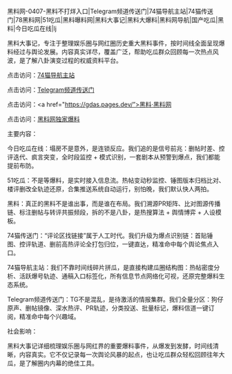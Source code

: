 #
黑料网-0407-黑料不打烊入口|Telegram频道传送门|74猫导航主站|74猫传送门|78黑料网|51吃瓜|黑料曝料网|黑料大事记|黑料大爆料|黑料网导航|国产吃瓜|黑料|今日吃瓜在线|lj

黑料大事记，专注于整理娱乐圈与网红圈历史重大黑料事件，按时间线全面呈现爆料经过与舆论发展。内容真实详尽，覆盖广泛，帮助吃瓜群众回顾每一次热点风波，是了解八卦演变过程的权威资料平台。


点击访问：<a href="https://74mao.com/">74猫导航主站</a>

点击访问：<a href="https://74mao.com/">Telegram频道传送门</a>

点击访问：<a href="https://gdas.pages.dev/”>黑料·黑料网</a>

点击访问：<a href="https://ert-6he.pages.dev/">黑料网独家爆料</a>


主要内容：

今日吃瓜在线：塌房不是意外，是连锁反应。我们追的是信号前兆：删帖时差、控评迭代、疯言突变，全时段监控 + 模式识别，一套剧本从预警到爆点，我们都能提前布防。

51吃瓜：不是等爆料，是实时接入信息流。热帖变动秒监控、锤图版本归档比对、楼评删改全轨迹还原，合集推送系统自动运行，别怕晚，我们默认快人两拍。

黑料：真正的黑料不是谁出事，而是谁在布局。我们溯源PR矩阵、比对图源传播链、标注删帖与转评共振频段，拆的不是八卦，是热搜算法 + 舆情博弈 + 人设模板。

74猫传送门：“评论区找链接”属于人工时代。我们升级为爆点识别链：首贴锤图、控评轨道、删前高热评论全打包归位，一键直达，精准命中每个舆论焦点入口。

74猫导航主站：我们不靠时间线碎片拼瓜，是直接构建瓜圈结构图：热帖密度分析、活跃爆号轨迹、通稿入口标签化，所有信息节点网络化可视，还原完整爆料生态系统。

Telegram频道传送门：TG不是混乱，是待激活的情报集群。我们全量分区：狗仔原声、删帖镜像、深水热评、PR轨迹，分类投送、批量标记，爆料信道一键订阅，精准命中每个兴趣域。

社会影响：

黑料大事记详细梳理娱乐圈与网红界的重要爆料事件，从爆发到发酵，时间线清晰，内容真实。它不仅记录每一次舆论风暴的起点，也让吃瓜群众轻松回顾往年大瓜，是了解圈内内幕的绝佳工具。

<span style="display:none;">[Canonical link](）</span>
